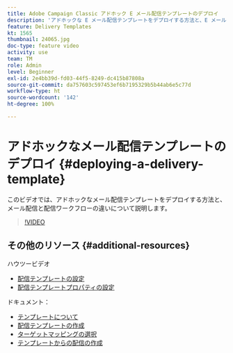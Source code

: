 ```yaml
---
title: Adobe Campaign Classic アドホック E メール配信テンプレートのデプロイ
description: 'アドホックな E メール配信テンプレートをデプロイする方法と、E メール配信と配信ワークフローの違いについて説明します。 '
feature: Delivery Templates
kt: 1565
thumbnail: 24065.jpg
doc-type: feature video
activity: use
team: TM
role: Admin
level: Beginner
exl-id: 2e4bb39d-fd03-44f5-8249-dc415b87808a
source-git-commit: da757603c597453ef6b7195329b5b44ab6e5c77d
workflow-type: ht
source-wordcount: '142'
ht-degree: 100%

---
```


# アドホックなメール配信テンプレートのデプロイ {#deploying-a-delivery-template}

このビデオでは、アドホックなメール配信テンプレートをデプロイする方法と、メール配信と配信ワークフローの違いについて説明します。

>[!VIDEO](https://video.tv.adobe.com/v/24065?quality=12)

## その他のリソース {#additional-resources}

ハウツービデオ
* [配信テンプレートの設定](/help/sending-messages/using-delivery-templates/configuring-a-delivery-template.md)
* [配信テンプレートプロパティの設定](/help/sending-messages/using-delivery-templates/setting-delivery-template-properties.md)

ドキュメント：

* [テンプレートについて](https://docs.adobe.com/content/help/ja-JP/campaign-classic/using/sending-messages/using-delivery-templates/about-templates.html)
* [配信テンプレートの作成](https://docs.adobe.com/content/help/ja-JP/campaign-classic/using/sending-messages/using-delivery-templates/creating-a-delivery-template.html)
* [ターゲットマッピングの選択](https://docs.adobe.com/content/help/ja-JP/campaign-classic/using/sending-messages/using-delivery-templates/selecting-a-target-mapping.html)
* [テンプレートからの配信の作成](https://docs.adobe.com/content/help/ja-JP/campaign-classic/using/sending-messages/using-delivery-templates/creating-a-delivery-from-a-template.html)
